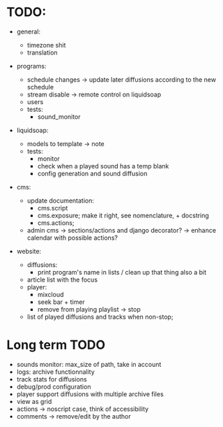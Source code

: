 
# TODO:
- general:
    - timezone shit
    - translation

- programs:
    - schedule changes -> update later diffusions according to the new schedule
    - stream disable -> remote control on liquidsoap
    - users
    - tests:
        - sound_monitor

- liquidsoap:
    - models to template -> note
    - tests:
        - monitor
        - check when a played sound has a temp blank
        - config generation and sound diffusion

- cms:
    - update documentation:
        - cms.script
        - cms.exposure; make it right, see nomenclature, + docstring
        - cms.actions;
    - admin cms
        -> sections/actions and django decorator?
        -> enhance calendar with possible actions?

- website:
    - diffusions:
        - print program's name in lists / clean up that thing also a bit
    - article list with the focus
    - player:
        - mixcloud
        - seek bar + timer
        - remove from playing playlist -> stop
    - list of played diffusions and tracks when non-stop;

# Long term TODO
- sounds monitor: max_size of path, take in account
- logs: archive functionnality
- track stats for diffusions
- debug/prod configuration
- player support diffusions with multiple archive files
- view as grid
- actions -> noscript case, think of accessibility
- comments -> remove/edit by the author



